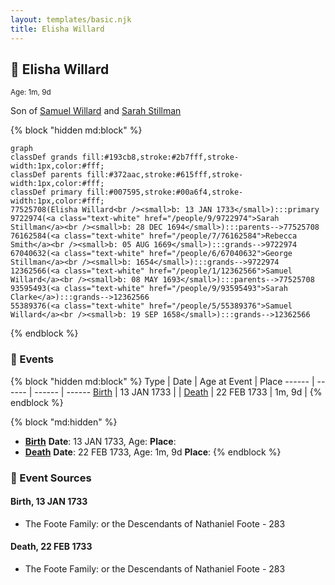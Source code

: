 ```yaml
---
layout: templates/basic.njk
title: Elisha Willard
---
```

## 🔵 Elisha Willard
<small>Age: 1m, 9d</small>

Son of [Samuel Willard](/people/1/12362566) and [Sarah Stillman](/people/9/9722974)

{% block "hidden md:block" %}
```mermaid
graph
classDef grands fill:#193cb8,stroke:#2b7fff,stroke-width:1px,color:#fff;
classDef parents fill:#372aac,stroke:#615fff,stroke-width:1px,color:#fff;
classDef primary fill:#007595,stroke:#00a6f4,stroke-width:1px,color:#fff;
77525708(Elisha Willard<br /><small>b: 13 JAN 1733</small>):::primary
9722974(<a class="text-white" href="/people/9/9722974">Sarah Stillman</a><br /><small>b: 28 DEC 1694</small>):::parents-->77525708
76162584(<a class="text-white" href="/people/7/76162584">Rebecca Smith</a><br /><small>b: 05 AUG 1669</small>):::grands-->9722974
67040632(<a class="text-white" href="/people/6/67040632">George Stillman</a><br /><small>b: 1654</small>):::grands-->9722974
12362566(<a class="text-white" href="/people/1/12362566">Samuel Willard</a><br /><small>b: 08 MAY 1693</small>):::parents-->77525708
93595493(<a class="text-white" href="/people/9/93595493">Sarah Clarke</a>):::grands-->12362566
55389376(<a class="text-white" href="/people/5/55389376">Samuel Willard</a><br /><small>b: 19 SEP 1658</small>):::grands-->12362566
```
{% endblock %}

### 📆 Events

{% block "hidden md:block" %}
Type | Date | Age at Event | Place
------ | ------ | ------ | ------
[Birth](#event-event-2) | 13 JAN 1733 |  |
[Death](#event-event-3) | 22 FEB 1733 | 1m, 9d |
{% endblock %}

{% block "md:hidden" %}
- **[Birth](#event-event-2)**
**Date**: 13 JAN 1733, Age:
**Place**:
- **[Death](#event-event-3)**
**Date**: 22 FEB 1733, Age: 1m, 9d
**Place**:
{% endblock %}

### 📰 Event Sources

#### <a id="event-event-2"></a> Birth, 13 JAN 1733
* The Foote Family: or the Descendants of Nathaniel Foote  - 283

#### <a id="event-event-3"></a> Death, 22 FEB 1733
* The Foote Family: or the Descendants of Nathaniel Foote  - 283
